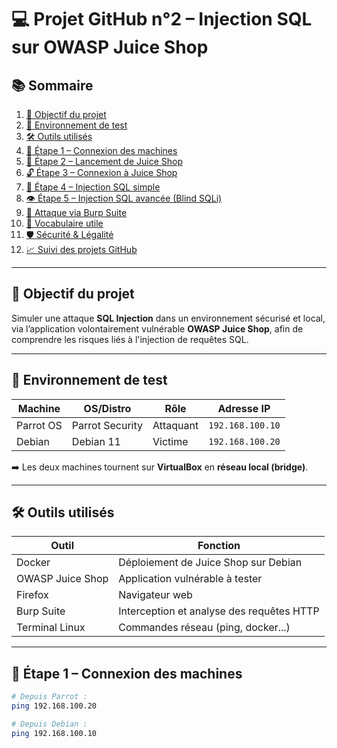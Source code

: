 # 💻 Projet GitHub n°2 – Injection SQL sur OWASP Juice Shop

## 📚 Sommaire

1. [🎯 Objectif du projet](#-objectif-du-projet)  
2. [🧱 Environnement de test](#-environnement-de-test)  
3. [🛠️ Outils utilisés](#️-outils-utilisés)  
4. [🔌 Étape 1 – Connexion des machines](#-étape-1--connexion-des-machines)  
5. [🚀 Étape 2 – Lancement de Juice Shop](#-étape-2--lancement-de-juice-shop)  
6. [🔓 Étape 3 – Connexion à Juice Shop](#-étape-3--connexion-à-juice-shop)  
7. [🩻 Étape 4 – Injection SQL simple](#-étape-4--injection-sql-simple)  
8. [👁️ Étape 5 – Injection SQL avancée (Blind SQLi)](#-étape-5--injection-sql-avancée-blind-sqli)  
9. [🧪 Attaque via Burp Suite](#-attaque-via-burp-suite)  
10. [🧠 Vocabulaire utile](#-vocabulaire-utile)  
11. [🛡️ Sécurité & Légalité](#️-sécurité--légalité)  
12. [📈 Suivi des projets GitHub](#-suivi-des-projets-github)  

---

## 🎯 Objectif du projet

Simuler une attaque **SQL Injection** dans un environnement sécurisé et local, via l’application volontairement vulnérable **OWASP Juice Shop**, afin de comprendre les risques liés à l'injection de requêtes SQL.

---

## 🧱 Environnement de test

| Machine       | OS/Distro         | Rôle        | Adresse IP        |
|---------------|-------------------|-------------|-------------------|
| Parrot OS     | Parrot Security   | Attaquant   | `192.168.100.10`  |
| Debian        | Debian 11         | Victime     | `192.168.100.20`  |

➡️ Les deux machines tournent sur **VirtualBox** en **réseau local (bridge)**.

---

## 🛠️ Outils utilisés

| Outil             | Fonction                                           |
|-------------------|----------------------------------------------------|
| Docker            | Déploiement de Juice Shop sur Debian               |
| OWASP Juice Shop  | Application vulnérable à tester                    |
| Firefox           | Navigateur web                                     |
| Burp Suite        | Interception et analyse des requêtes HTTP          |
| Terminal Linux    | Commandes réseau (ping, docker...)                 |

---

## 🔌 Étape 1 – Connexion des machines

```bash
# Depuis Parrot :
ping 192.168.100.20

# Depuis Debian :
ping 192.168.100.10

